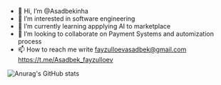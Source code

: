 - 👋 Hi, I’m @Asadbekinha
- 👀 I’m interested in software engineering
- 🌱 I’m currently learning appplying AI to marketplace
- 💞️ I’m looking to collaborate on Payment Systems and automization process
- 📫 How to reach me write fayzulloevasadbek@gmail.com https://t.me/Asadbek_fayzulloev

<!---
Asadbekinha/Asadbekinha is a ✨ special ✨ repository because its `README.md` (this file) appears on your GitHub profile.
You can click the Preview link to take a look at your changes.
--->
![Anurag's GitHub stats](https://github-readme-stats.vercel.app/api?username=asadbekinha&show_icons=true&theme=radical)
